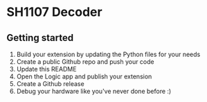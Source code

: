 
  # SH1107 Decoder
  
## Getting started

1. Build your extension by updating the Python files for your needs
2. Create a public Github repo and push your code 
3. Update this README
4. Open the Logic app and publish your extension
5. Create a Github release
6. Debug your hardware like you've never done before :)

  